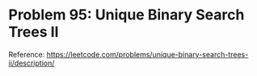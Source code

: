 # Problem 95: Unique Binary Search Trees II

Reference: https://leetcode.com/problems/unique-binary-search-trees-ii/description/